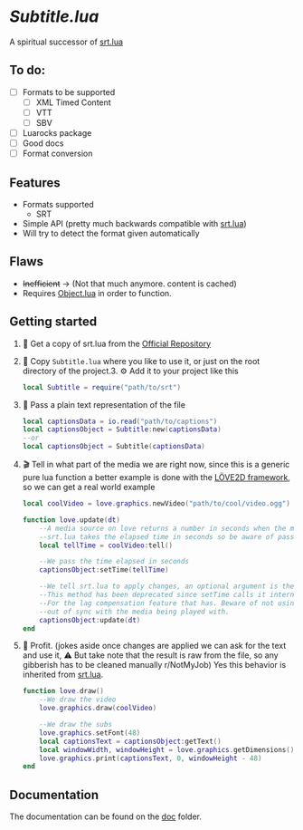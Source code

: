 # *Subtitle.lua*
A spiritual successor of [srt.lua][srt]

## To do:
- [ ] Formats to be supported
	- [ ] XML Timed Content
	- [ ] VTT
	- [ ] SBV
- [ ] Luarocks package
- [ ] Good docs
- [ ] Format conversion

## Features
- Formats supported
	- SRT
- Simple API (pretty much backwards compatible with [srt.lua][srt])
- Will try to detect the format given automatically

## Flaws
- ~~Inefficient~~ → (Not that much anymore. content is cached)
- Requires [Object.lua][obj] in order to function.

## Getting started
1. 📡 Get a copy of srt.lua from the [Official Repository][sub]
2. 💾 Copy `Subtitle.lua` where you like to use it, or just on the root directory of the project.3. ⚙ Add it to your project like this
	```lua
	local Subtitle = require("path/to/srt")
	```
4. 📃 Pass a plain text representation of the file
	```lua
	local captionsData = io.read("path/to/captions")
	local captionsObject = Subtitle:new(captionsData)
	--or
	local captionsObject = Subtitle(captionsData)
	```
5. 🎬 Tell in what part of the media we are right now, since this is a generic pure lua function a better example is done with the [LÖVE2D framework][l2d], so we can get a real world example
	```lua
	local coolVideo = love.graphics.newVideo("path/to/cool/video.ogg")

	function love.update(dt)
		--A media source on love returns a number in seconds when the method :tell() is called
		--srt.lua takes the elapsed time in seconds so be aware of passing seconds as an integer
		local tellTime = coolVideo:tell()

		--We pass the time elapsed in seconds
		captionsObject:setTime(tellTime)

		--We tell srt.lua to apply changes, an optional argument is the delta so we account the lag
		--This method has been deprecated since setTime calls it internally but has not been removed
		--For the lag compensation feature that has. Beware of not using it alone since you could get
		--out of sync with the media being played with.
		captionsObject:update(dt)
	end
	```

6. 💎 Profit.
	(jokes aside once changes are applied we can ask for the text and use it,
	⚠ But take note that the result is raw from the file,
	so any gibberish has to be cleaned manually r/NotMyJob)
	Yes this behavior is inherited from [srt.lua][srt].
	```lua
	function love.draw()
		--We draw the video
		love.graphics.draw(coolVideo)

		--We draw the subs
		love.graphics.setFont(48)
		local captionsText = captionsObject:getText()
		local windowWidth, windowHeight = love.graphics.getDimensions()
		love.graphics.print(captionsText, 0, windowHeight - 48)
	end

	```

## Documentation
The documentation can be found on the [doc][doc] folder.


<!--Links-->
[srt]: https://github.com/alejandro-alzate/srt-lua
[sub]: https://github.com/alejandro-alzate/Subltitle.lua
[obj]: https://github.com/alejandro-alzate/Object.lua
[l2d]: https://love2d.org/

[doc]: https://github.com/alejandro-alzate/Subtitle.lua/tree/main/doc